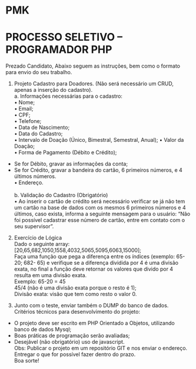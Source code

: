 # PMK

# PROCESSO SELETIVO – PROGRAMADOR PHP 
Prezado Candidato, 
Abaixo seguem as instruções, bem como o formato para envio do seu  trabalho. 

1. Projeto Cadastro para Doadores. (Não será necessário um CRUD, apenas  a inserção do cadastro). <br>
a. Informações necessárias para o cadastro: <br>
• Nome; <br>
• Email; <br>
• CPF; <br>
• Telefone; <br>
• Data de Nascimento; <br>
• Data do Cadastro; <br>
• Intervalo de Doação (Único, Bimestral, Semestral, Anual); • Valor da Doação; <br>
• Forma de Pagamento (Débito e Crédito); <br>
- Se for Débito, gravar as informações da conta; <br> 
- Se for Crédito, gravar a bandeira do cartão, 6 primeiros números, e  4 últimos números. <br>
• Endereço. <br><br>
b. Validação do Cadastro (Obrigatório)  <br>
• Ao inserir o cartão de crédito será necessário verificar se já não tem um  cartão na base de dados com os mesmos 6 primeiros números e 4 últimos, caso exista, informa a seguinte mensagem para o usuário: “Não  foi possível cadastrar esse número de cartão, entre em contato com o  seu supervisor”. <br>

2. Exercício de Lógica <br>
Dado o seguinte array: [20,65,682,1050,1558,4032,5065,5095,6063,15000]; <br>
Faça uma função que pega a diferença entre os índices (exemplo: 65-20; 682- 65) e verifique se a diferença dividida por 4 é uma divisão exata, no final a função deve  retornar os valores que divido por 4 resulta em uma divisão exata. <br>
Exemplo: 65-20 = 45 <br>
45/4 (não é uma divisão exata porque o resto é 1); <br>
Divisão exata: visão que tem como resto o valor 0.<br>

3. Junto com o teste, enviar também o DUMP do banco de dados. <br>
Critérios técnicos para desenvolvimento do projeto: <br>
- O projeto deve ser escrito em PHP Orientado a Objetos,  utilizando banco de dados Mysql; <br>
- Boas práticas de programação serão avaliadas; <br>
- Desejável (não obrigatório) uso de javascript. <br>
Obs: Publicar o projeto em um repositório GIT e nos enviar o  endereço. Entregar o que for possível fazer dentro do prazo. <br>
Boa sorte!<br>
